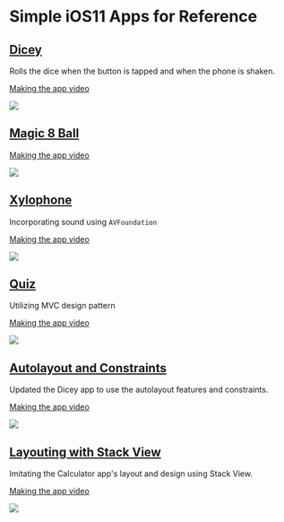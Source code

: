 # Simple iOS11 Apps for Reference

## [Dicey](https://github.com/islandjoe/ios11-apps/tree/dicey-app)

Rolls the dice when the button is tapped and when the phone is shaken.

[Making the app video](https://youtu.be/MqXCcnOHnRY)

![](assets/Dicey.gif)

## [Magic 8 Ball](https://github.com/islandjoe/ios11-apps/tree/magic-8-ball)

[Making the app video](https://youtu.be/1phjyRW3Qcg)

![](assets/Magic8Ball.gif)

## [Xylophone](https://github.com/islandjoe/ios11-apps/tree/xylophone)

Incorporating sound using `AVFoundation`

[Making the app video](https://youtu.be/_k6sUbOPFFo)

![](assets/Xylophone.gif)

## [Quiz](https://github.com/islandjoe/ios11-apps/tree/quiz-app)

Utilizing MVC design pattern

[Making the app video](https://youtu.be/vnWEosvyuXI)

![](assets/Quiz.gif)

## [Autolayout and Constraints](https://github.com/islandjoe/ios11-apps/tree/auto-layout)

Updated the Dicey app to use the autolayout features and constraints.

[Making the app video](https://youtu.be/Pv7F13pf3OE)

![](assets/Autolayout.gif)

## [Layouting with Stack View](https://github.com/islandjoe/ios11-apps/tree/stack-view)

Imitating the Calculator app's layout and design using Stack View.

[Making the app video](https://youtu.be/QsiZ-tH_fFE)

![](assets/StackView.gif)